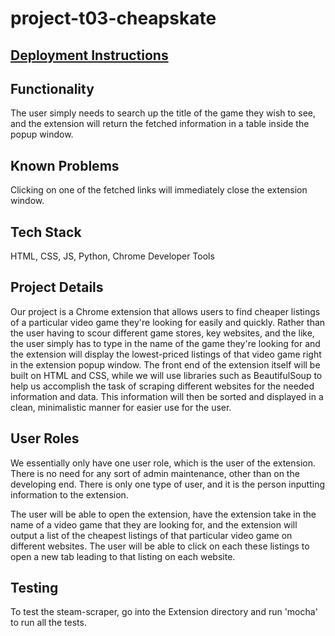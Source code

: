 # project-t03-cheapskate

## [Deployment Instructions](./team/DEPLOYMENT.md)

## Functionality
The user simply needs to search up the title of the game they wish to see, and the extension will return the fetched information in a table inside the popup window.

## Known Problems
Clicking on one of the fetched links will immediately close the extension window.

## Tech Stack
HTML, CSS, JS, Python, Chrome Developer Tools

## Project Details
Our project is a Chrome extension that allows users to find cheaper listings of a particular video game they're looking for easily and quickly. Rather than the user having to scour different game stores, key websites, and the like, the user simply has to type in the name of the game they're looking for and the extension will display the lowest-priced listings of that video game right in the extension popup window. The front end of the extension itself will be built on HTML and CSS, while we will use libraries such as BeautifulSoup to help us accomplish the task of scraping different websites for the needed information and data. This information will then be sorted and displayed in a clean, minimalistic manner for easier use for the user.

## User Roles
We essentially only have one user role, which is the user of the extension. There is no need for any sort of admin maintenance, other than on the developing end. There is only one type of user, and it is the person inputting information to the extension.

The user will be able to open the extension, have the extension take in the name of a video game that they are looking for, and the extension will output a list of the cheapest listings of that particular video game on different websites. The user will be able to click on each these listings to open a new tab leading to that listing on each website.

## Testing
To test the steam-scraper, go into the Extension directory and run 'mocha' to run all the tests.
